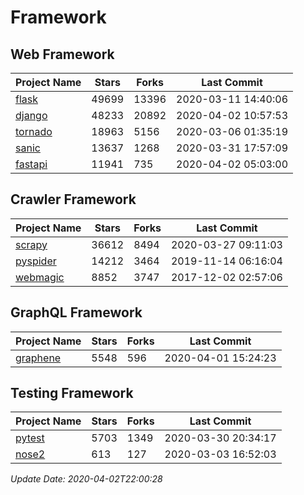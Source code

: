 # Framework

## Web Framework

| Project Name | Stars | Forks | Last Commit |
| ------------ | ----- | ----- | ----------- |
| [flask](https://github.com/pallets/flask) | 49699 | 13396 | 2020-03-11 14:40:06 |
| [django](https://github.com/django/django) | 48233 | 20892 | 2020-04-02 10:57:53 |
| [tornado](https://github.com/tornadoweb/tornado) | 18963 | 5156 | 2020-03-06 01:35:19 |
| [sanic](https://github.com/huge-success/sanic) | 13637 | 1268 | 2020-03-31 17:57:09 |
| [fastapi](https://github.com/tiangolo/fastapi) | 11941 | 735 | 2020-04-02 05:03:00 |

## Crawler Framework

| Project Name | Stars | Forks | Last Commit |
| ------------ | ----- | ----- | ----------- |
| [scrapy](https://github.com/scrapy/scrapy) | 36612 | 8494 | 2020-03-27 09:11:03 |
| [pyspider](https://github.com/binux/pyspider) | 14212 | 3464 | 2019-11-14 06:16:04 |
| [webmagic](https://github.com/code4craft/webmagic) | 8852 | 3747 | 2017-12-02 02:57:06 |

## GraphQL Framework

| Project Name | Stars | Forks | Last Commit |
| ------------ | ----- | ----- | ----------- |
| [graphene](https://github.com/graphql-python/graphene) | 5548 | 596 | 2020-04-01 15:24:23 |

## Testing Framework

| Project Name | Stars | Forks | Last Commit |
| ------------ | ----- | ----- | ----------- |
| [pytest](https://github.com/pytest-dev/pytest) | 5703 | 1349 | 2020-03-30 20:34:17 |
| [nose2](https://github.com/nose-devs/nose2) | 613 | 127 | 2020-03-03 16:52:03 |

*Update Date: 2020-04-02T22:00:28*